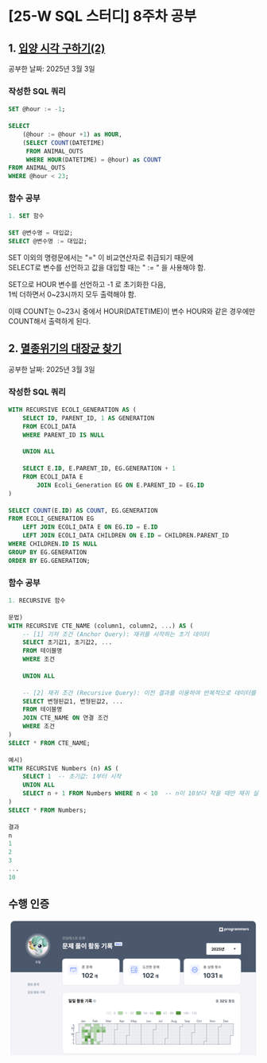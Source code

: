 # [25-W SQL 스터디] 8주차 공부

## 1. [입양 시각 구하기(2)](https://school.programmers.co.kr/learn/courses/30/lessons/59413)
공부한 날짜: 2025년 3월 3일

### 작성한 SQL 쿼리
```SQL
SET @hour := -1;

SELECT
    (@hour := @hour +1) as HOUR,
    (SELECT COUNT(DATETIME)
     FROM ANIMAL_OUTS
     WHERE HOUR(DATETIME) = @hour) as COUNT
FROM ANIMAL_OUTS
WHERE @hour < 23;
```

### 함수 공부
```SQL
1. SET 함수

SET @변수명 = 대입값; 
SELECT @변수명 := 대입값;​
```
SET 이외의 명령문에서는 "=" 이 비교연산자로 취급되기 때문에<br/>
SELECT로 변수를 선언하고 값을 대입할 때는 " := " 을 사용해야 함.

SET으로 HOUR 변수를 선언하고 -1 로 초기화한 다음,<br/>
1씩 더하면서 0~23시까지 모두 출력해야 함.

이때 COUNT는 0~23시 중에서 HOUR(DATETIME)이 변수 HOUR와 같은 경우에만 COUNT해서 출력하게 된다.


## 2. [멸종위기의 대장균 찾기](https://school.programmers.co.kr/learn/courses/30/lessons/301651)
공부한 날짜: 2025년 3월 3일

### 작성한 SQL 쿼리
```SQL
WITH RECURSIVE ECOLI_GENERATION AS (
    SELECT ID, PARENT_ID, 1 AS GENERATION
    FROM ECOLI_DATA
    WHERE PARENT_ID IS NULL
    
    UNION ALL

    SELECT E.ID, E.PARENT_ID, EG.GENERATION + 1
    FROM ECOLI_DATA E
        JOIN Ecoli_Generation EG ON E.PARENT_ID = EG.ID
)

SELECT COUNT(E.ID) AS COUNT, EG.GENERATION
FROM ECOLI_GENERATION EG
    LEFT JOIN ECOLI_DATA E ON EG.ID = E.ID
    LEFT JOIN ECOLI_DATA CHILDREN ON E.ID = CHILDREN.PARENT_ID
WHERE CHILDREN.ID IS NULL
GROUP BY EG.GENERATION
ORDER BY EG.GENERATION;
```

### 함수 공부
```SQL
1. RECURSIVE 함수

문법)
WITH RECURSIVE CTE_NAME (column1, column2, ...) AS (
    -- [1] 기저 조건 (Anchor Query): 재귀를 시작하는 초기 데이터
    SELECT 초기값1, 초기값2, ...
    FROM 테이블명
    WHERE 조건

    UNION ALL

    -- [2] 재귀 조건 (Recursive Query): 이전 결과를 이용하여 반복적으로 데이터를 추가
    SELECT 변형된값1, 변형된값2, ...
    FROM 테이블명
    JOIN CTE_NAME ON 연결 조건
    WHERE 조건
)
SELECT * FROM CTE_NAME;

예시)
WITH RECURSIVE Numbers (n) AS (
    SELECT 1  -- 초기값: 1부터 시작
    UNION ALL
    SELECT n + 1 FROM Numbers WHERE n < 10  -- n이 10보다 작을 때만 재귀 실행
)
SELECT * FROM Numbers;

결과
n
1
2
3
...
10
```


## 수행 인증
![](https://github.com/bird-one-00/25-W_SQL_study/blob/main/img/%EC%8A%A4%ED%81%AC%EB%A6%B0%EC%83%B7%202025-03-04%20000822.png)